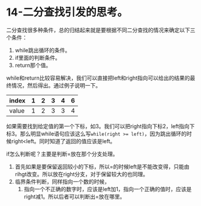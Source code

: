 # 14-二分查找引发的思考。

二分查找很多种条件，总的归结起来就是要根据不同二分查找的情况来确定以下三个条件：

1. while跳出循环的条件。
2. if里面的判断条件。
3. return那个值。

while和return比较容易解决，我们可以直接把left和right指向可以给出的结果的最终情况，然后得出。通过例子说明一下。

| index | 1    | 2    | 3    | 4    | 6    |
| ----- | ---- | ---- | ---- | ---- | ---- |
| value | 1    | 2    | 3    | 3    | 4    |

如果需要找到给定值的第一个下标，如3。我们可以把right指向下标2，left指向下标3。那么明显while语句应该这么写`while(right >= left)`，因为跳出循环的时候right<left。同时知道了返回的值应该是left。

if怎么判断呢？主要是判断=放在那个分支处理。

1. 首先如果是要保留返回较小的下标，所以=的时候left是不能改变得，只能由rihgt改变。所以放在right分支，对于保留较大的也同理。
2. 临界条件判断，同样指向一个数的时候，
   1. 指向一个不正确的数字时，应该是left加1，指向一个正确的值时，应该是right减1。所以后者可以判断出=放在哪里。